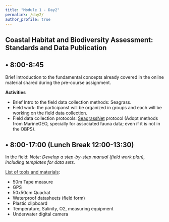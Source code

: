 ```yaml
---
title: "Module 1 - Day2"
permalink: /day2/
author_profile: true
---
```


## Coastal Habitat and Biodiversity Assessment: Standards and Data Publication

## • 8:00-8:45

Brief introduction to the fundamental concepts already covered in the online material shared during the pre-course assignment.


**Activities**

- Brief Intro to the field data collection methods: Seagrass.
- Field work: the participanst will be organized in groups and each will be working on the field data collection.
- Field data collection protocols: [SeagrassNet](https://search.oceanbestpractices.org/search?q=SeagrassNet&fields=all&activeField=all)  protocol (Adopt methods from MarineGEO, specially for associated fauna data; even if it is not in the OBPS).

## • 8:00-17:00 (Lunch Break 12:00-13:30)

In the field: 
_Note: Develop a step-by-step manual (field work plan), including templates for data sets._

[List of tools and materials](https://repository.oceanbestpractices.org/handle/11329/2465):

- 50m Tape measure
- GPS
- 50x50cm Quadrat
- Waterproof datasheets (field form)
- Plastic clipboard
- Temperature, Salinity, O2, measuring equipment
- Underwater digital camera 







